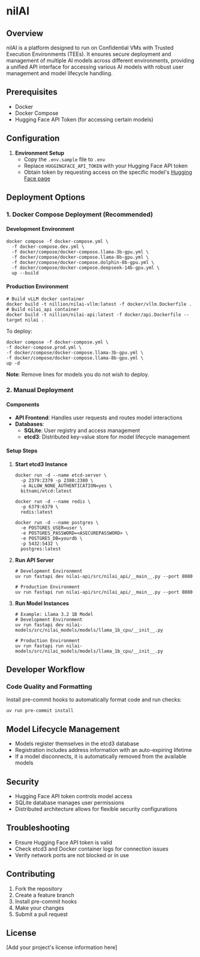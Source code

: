 # nilAI

## Overview
nilAI is a platform designed to run on Confidential VMs with Trusted Execution Environments (TEEs). It ensures secure deployment and management of multiple AI models across different environments, providing a unified API interface for accessing various AI models with robust user management and model lifecycle handling.

## Prerequisites

- Docker
- Docker Compose
- Hugging Face API Token (for accessing certain models)

## Configuration

1. **Environment Setup**
   - Copy the `.env.sample` file to `.env`
   - Replace `HUGGINGFACE_API_TOKEN` with your Hugging Face API token
   - Obtain token by requesting access on the specific model's [Hugging Face page](https://huggingface.co/meta-llama/Llama-3.2-1B)

## Deployment Options

### 1. Docker Compose Deployment (Recommended)

#### Development Environment
```shell
docker compose -f docker-compose.yml \
  -f docker-compose.dev.yml \
  -f docker/compose/docker-compose.llama-3b-gpu.yml \
  -f docker/compose/docker-compose.llama-8b-gpu.yml \
  -f docker/compose/docker-compose.dolphin-8b-gpu.yml \
  -f docker/compose/docker-compose.deepseek-14b-gpu.yml \
  up --build
```

#### Production Environment
```shell
# Build vLLM docker container
docker build -t nillion/nilai-vllm:latest -f docker/vllm.Dockerfile .
# Build nilai_api container
docker build -t nillion/nilai-api:latest -f docker/api.Dockerfile --target nilai .
```
To deploy:
```shell
docker compose -f docker-compose.yml \
-f docker-compose.prod.yml \
-f docker/compose/docker-compose.llama-3b-gpu.yml \
-f docker/compose/docker-compose.llama-8b-gpu.yml \
up -d
```

**Note**: Remove lines for models you do not wish to deploy.

### 2. Manual Deployment

#### Components

- **API Frontend**: Handles user requests and routes model interactions
- **Databases**:
  - **SQLite**: User registry and access management
  - **etcd3**: Distributed key-value store for model lifecycle management

#### Setup Steps

1. **Start etcd3 Instance**
   ```shell
   docker run -d --name etcd-server \
     -p 2379:2379 -p 2380:2380 \
     -e ALLOW_NONE_AUTHENTICATION=yes \
     bitnami/etcd:latest

   docker run -d --name redis \
     -p 6379:6379 \
     redis:latest

   docker run -d --name postgres \
     -e POSTGRES_USER=user \
     -e POSTGRES_PASSWORD=<ASECUREPASSWORD> \
     -e POSTGRES_DB=yourdb \
     -p 5432:5432 \
     postgres:latest
   ```

2. **Run API Server**
   ```shell
   # Development Environment
   uv run fastapi dev nilai-api/src/nilai_api/__main__.py --port 8080

   # Production Environment
   uv run fastapi run nilai-api/src/nilai_api/__main__.py --port 8080
   ```

3. **Run Model Instances**
   ```shell
   # Example: Llama 3.2 1B Model
   # Development Environment
   uv run fastapi dev nilai-models/src/nilai_models/models/llama_1b_cpu/__init__.py

   # Production Environment
   uv run fastapi run nilai-models/src/nilai_models/models/llama_1b_cpu/__init__.py
   ```

## Developer Workflow

### Code Quality and Formatting

Install pre-commit hooks to automatically format code and run checks:

```shell
uv run pre-commit install
```

## Model Lifecycle Management

- Models register themselves in the etcd3 database
- Registration includes address information with an auto-expiring lifetime
- If a model disconnects, it is automatically removed from the available models

## Security

- Hugging Face API token controls model access
- SQLite database manages user permissions
- Distributed architecture allows for flexible security configurations

## Troubleshooting

- Ensure Hugging Face API token is valid
- Check etcd3 and Docker container logs for connection issues
- Verify network ports are not blocked or in use

## Contributing

1. Fork the repository
2. Create a feature branch
3. Install pre-commit hooks
4. Make your changes
5. Submit a pull request

## License

[Add your project's license information here]
